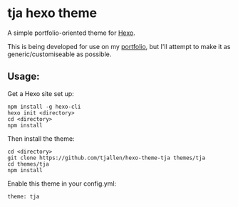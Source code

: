 # tja hexo theme

A simple portfolio-oriented theme for [Hexo](https://hexo.io/).

This is being developed for use on my [portfolio](http://thomjamesallen.com), but I'll attempt to make it as generic/customiseable as possible.

## Usage:
Get a Hexo site set up:
```
npm install -g hexo-cli
hexo init <directory>
cd <directory>
npm install
```

Then install the theme:
```
cd <directory>
git clone https://github.com/tjallen/hexo-theme-tja themes/tja
cd themes/tja
npm install
```

Enable this theme in your config.yml:
```
theme: tja
```